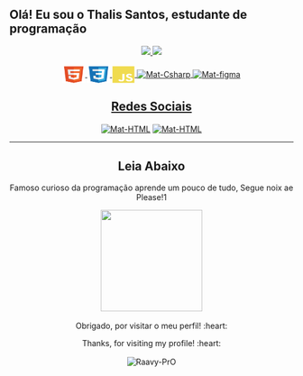 ## Olá! Eu sou o Thalis Santos, estudante de programação

<div align="center">
  <a href="https://github.com/Raavy-PrO">
  <img height="180em" src="https://github-readme-stats.vercel.app/api?username=Raavy-PrO&show_icons=true&theme=tokyonight&include_all_commits=true&count_private=true"/>
  <img height="180em" src="https://github-readme-stats.vercel.app/api/top-langs/?username=Raavy-PrO&layout=compact&langs_count=7&theme=tokyonight"/>
</div>
  <div style="display: inline_block" align="center"><br>
  <img align="center" alt="Mat-HTML" height="30" width="40" src="https://raw.githubusercontent.com/devicons/devicon/master/icons/html5/html5-original.svg">
  <img align="center" alt="Mat-CSS" height="30" width="40" src="https://raw.githubusercontent.com/devicons/devicon/master/icons/css3/css3-original.svg">
  <img align="center" alt="Mat-Js" height="30" width="40" src="https://raw.githubusercontent.com/devicons/devicon/master/icons/javascript/javascript-plain.svg">
  <img align="center" alt="Mat-Csharp" height="30" width="40" src="https://cdn.jsdelivr.net/gh/devicons/devicon/icons/csharp/csharp-original.svg">
  <img align="center" alt="Mat-figma" height="30" width="40" src="https://cdn.jsdelivr.net/gh/devicons/devicon/icons/figma/figma-original.svg">
</div>
  
  <!--<p></p>-->
  
  <div style="display: inline_block" align="center">
    <h2 align="center">Redes Sociais</h2>
    <a href="https://www.instagram.com/thalisxde/"><img align="center" alt="Mat-HTML" height="30" src="https://img.shields.io/badge/Instagram-E4405F?style=for-the-badge&logo=instagram&logoColor=white" target="_blank"></a>
    <a href="https://www.linkedin.com/in/pintor-de-tinta-42aa40223/"><img align="center" alt="Mat-HTML" height="30" src="https://img.shields.io/badge/LinkedIn-0077B5?style=for-the-badge&logo=linkedin&logoColor=white" target="_blank"></a>
  </div>
  
  
---
  <div align="center">
    <h2 align="center">Leia Abaixo</h2>
    <p align="center">Famoso curioso da programação aprende um pouco de tudo, Segue noix ae Please!1</p>
    <img height="180" width="180" src="https://i.imgur.com/djIEWvw.gif">
  </div>
  
  
<div align="center">
  <p>Obrigado, por visitar o meu perfil! :heart:</p>
  <p>Thanks, for visiting my profile! :heart:</p>
  <img align="center" src="https://komarev.com/ghpvc/?username=Raavy-PrO&label=Profile%20views&color=0e75b6&style=flat" alt="Raavy-PrO" />
  </div>
